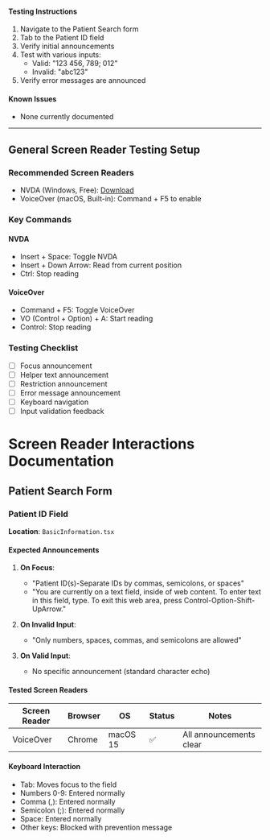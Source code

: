
#### Testing Instructions
1. Navigate to the Patient Search form
2. Tab to the Patient ID field
3. Verify initial announcements
4. Test with various inputs:
   - Valid: "123 456, 789; 012"
   - Invalid: "abc123"
5. Verify error messages are announced

#### Known Issues
- None currently documented

---

## General Screen Reader Testing Setup

### Recommended Screen Readers
- NVDA (Windows, Free): [Download](https://www.nvaccess.org/)
- VoiceOver (macOS, Built-in): Command + F5 to enable

### Key Commands
#### NVDA
- Insert + Space: Toggle NVDA
- Insert + Down Arrow: Read from current position
- Ctrl: Stop reading

#### VoiceOver
- Command + F5: Toggle VoiceOver
- VO (Control + Option) + A: Start reading
- Control: Stop reading

### Testing Checklist
- [ ] Focus announcement
- [ ] Helper text announcement
- [ ] Restriction announcement
- [ ] Error message announcement
- [ ] Keyboard navigation
- [ ] Input validation feedback

# Screen Reader Interactions Documentation

## Patient Search Form

### Patient ID Field
**Location**: `BasicInformation.tsx`

#### Expected Announcements

1. **On Focus**:
   - "Patient ID(s)-Separate IDs by commas, semicolons, or spaces"
   - "You are currently on a text field, inside of web content. To enter text in this field, type. To exit this web area, press Control-Option-Shift-UpArrow." 

2. **On Invalid Input**:
   - "Only numbers, spaces, commas, and semicolons are allowed"

3. **On Valid Input**:
   - No specific announcement (standard character echo)

#### Tested Screen Readers

| Screen Reader | Browser | OS | Status | Notes |
|--------------|---------|----|---------| ------|
| VoiceOver    | Chrome  | macOS 15   | ✅ | All announcements clear |

#### Keyboard Interaction
- Tab: Moves focus to the field
- Numbers 0-9: Entered normally
- Comma (,): Entered normally
- Semicolon (;): Entered normally
- Space: Entered normally
- Other keys: Blocked with prevention message